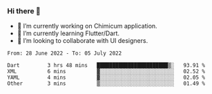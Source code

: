 ### Hi there 👋

<!--
**devcat37/devcat37** is a ✨ _special_ ✨ repository because its `README.md` (this file) appears on your GitHub profile.-->


- 🔭 I’m currently working on Chimicum application.
- 🌱 I’m currently learning Flutter/Dart.
- 👯 I’m looking to collaborate with UI designers.
<!-- - 🤔 I’m looking for help with ... -->

<!--START_SECTION:waka-->

```text
From: 28 June 2022 - To: 05 July 2022

Dart         3 hrs 48 mins   ███████████████████████▒░   93.91 %
XML          6 mins          ▓░░░░░░░░░░░░░░░░░░░░░░░░   02.52 %
YAML         4 mins          ▓░░░░░░░░░░░░░░░░░░░░░░░░   02.05 %
Other        3 mins          ▒░░░░░░░░░░░░░░░░░░░░░░░░   01.49 %
```

<!--END_SECTION:waka-->
